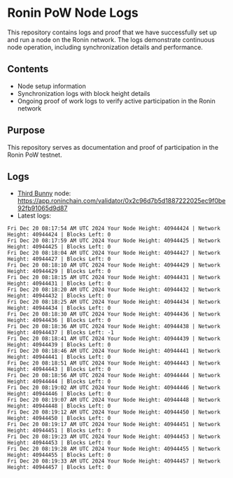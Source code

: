 # Ronin PoW Node Logs

This repository contains logs and proof that we have successfully set up and run a node on the Ronin network. The logs demonstrate continuous node operation, including synchronization details and performance.

## Contents

- Node setup information
- Synchronization logs with block height details
- Ongoing proof of work logs to verify active participation in the Ronin network

## Purpose

This repository serves as documentation and proof of participation in the Ronin PoW testnet.

## Logs

- [Third Bunny](https://thirdbunny.xyz/) node: https://app.roninchain.com/validator/0x2c96d7b5d1887222025ec9f0be92fb91065d9d87
- Latest logs:
```
Fri Dec 20 08:17:54 AM UTC 2024 Your Node Height: 40944424 | Network Height: 40944424 | Blocks Left: 0
Fri Dec 20 08:17:59 AM UTC 2024 Your Node Height: 40944425 | Network Height: 40944425 | Blocks Left: 0
Fri Dec 20 08:18:04 AM UTC 2024 Your Node Height: 40944427 | Network Height: 40944427 | Blocks Left: 0
Fri Dec 20 08:18:10 AM UTC 2024 Your Node Height: 40944429 | Network Height: 40944429 | Blocks Left: 0
Fri Dec 20 08:18:15 AM UTC 2024 Your Node Height: 40944431 | Network Height: 40944431 | Blocks Left: 0
Fri Dec 20 08:18:20 AM UTC 2024 Your Node Height: 40944432 | Network Height: 40944432 | Blocks Left: 0
Fri Dec 20 08:18:25 AM UTC 2024 Your Node Height: 40944434 | Network Height: 40944434 | Blocks Left: 0
Fri Dec 20 08:18:30 AM UTC 2024 Your Node Height: 40944436 | Network Height: 40944436 | Blocks Left: 0
Fri Dec 20 08:18:36 AM UTC 2024 Your Node Height: 40944438 | Network Height: 40944437 | Blocks Left: -1
Fri Dec 20 08:18:41 AM UTC 2024 Your Node Height: 40944439 | Network Height: 40944439 | Blocks Left: 0
Fri Dec 20 08:18:46 AM UTC 2024 Your Node Height: 40944441 | Network Height: 40944441 | Blocks Left: 0
Fri Dec 20 08:18:51 AM UTC 2024 Your Node Height: 40944443 | Network Height: 40944443 | Blocks Left: 0
Fri Dec 20 08:18:56 AM UTC 2024 Your Node Height: 40944444 | Network Height: 40944444 | Blocks Left: 0
Fri Dec 20 08:19:02 AM UTC 2024 Your Node Height: 40944446 | Network Height: 40944446 | Blocks Left: 0
Fri Dec 20 08:19:07 AM UTC 2024 Your Node Height: 40944448 | Network Height: 40944448 | Blocks Left: 0
Fri Dec 20 08:19:12 AM UTC 2024 Your Node Height: 40944450 | Network Height: 40944450 | Blocks Left: 0
Fri Dec 20 08:19:17 AM UTC 2024 Your Node Height: 40944451 | Network Height: 40944451 | Blocks Left: 0
Fri Dec 20 08:19:23 AM UTC 2024 Your Node Height: 40944453 | Network Height: 40944453 | Blocks Left: 0
Fri Dec 20 08:19:28 AM UTC 2024 Your Node Height: 40944455 | Network Height: 40944455 | Blocks Left: 0
Fri Dec 20 08:19:33 AM UTC 2024 Your Node Height: 40944457 | Network Height: 40944457 | Blocks Left: 0
```
